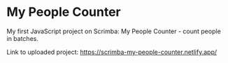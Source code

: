 # My People Counter

My first JavaScript project on Scrimba: My People Counter - count people in batches.

Link to uploaded project: https://scrimba-my-people-counter.netlify.app/
